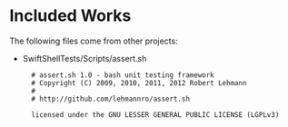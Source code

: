 # Included Works

The following files come from other projects:

- SwiftShellTests/Scripts/assert.sh

        # assert.sh 1.0 - bash unit testing framework
        # Copyright (C) 2009, 2010, 2011, 2012 Robert Lehmann
        #
        # http://github.com/lehmannro/assert.sh
        
        licensed under the GNU LESSER GENERAL PUBLIC LICENSE (LGPLv3)


